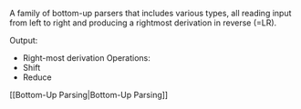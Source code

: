 A family of bottom-up parsers that includes various types, all reading input from left to right and producing a rightmost derivation in reverse (=LR).

Output:
- Right-most derivation
Operations:
- Shift
- Reduce

[[Bottom-Up Parsing|Bottom-Up Parsing]]